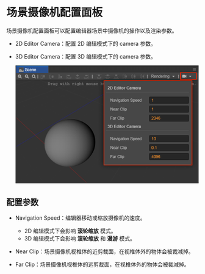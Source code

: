 # 场景摄像机配置面板

场景摄像机配置面板可以配置编辑器场景中摄像机的操作以及渲染参数。

- 2D Editor Camera：配置 2D 编辑模式下的 camera 参数。
- 3D Editor Camera：配置 3D 编辑模式下的 camera 参数。

  ![camera config](./camera-config/camera-config.png)

## 配置参数

- Navigation Speed：编辑器移动或缩放摄像机的速度。
  - 2D 编辑模式下会影响 **滚轮缩放** 模式。
  - 3D 编辑模式下会影响 **滚轮缩放** 和 **漫游** 模式。

- Near Clip：场景摄像机视椎体的近剪裁面，在视椎体外的物体会被裁减掉。

- Far Clip：场景摄像机视椎体的远剪裁面，在视椎体外的物体会被裁减掉。

